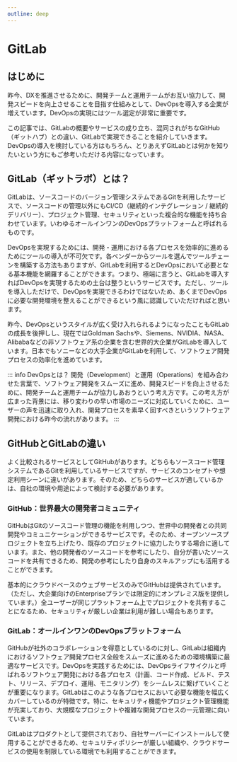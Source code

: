 ```yaml
---
outline: deep
---
```


# GitLab

## はじめに
昨今、DXを推進させるために、開発チームと運用チームがお互い協力して、開発スピードを向上させることを目指す仕組みとして、DevOpsを導入する企業が増えています。DevOpsの実現にはツール選定が非常に重要です。

この記事では、GitLabの概要やサービスの成り立ち、混同されがちなGitHub（ギットハブ）との違い、GitLabで実現できることを紹介していきます。DevOpsの導入を検討している方はもちろん、とりあえずGitLabとは何かを知りたいという方にもご参考いただける内容になっています。

## GitLab（ギットラボ）とは？
GitLabは、ソースコードのバージョン管理システムであるGitを利用したサービスで、ソースコードの管理以外にもCI/CD（継続的インテグレーション / 継続的デリバリー）、プロジェクト管理、セキュリティといった複合的な機能を持ち合わせています。いわゆるオールインワンのDevOpsプラットフォームと呼ばれるものです。
  
DevOpsを実現するためには、開発・運用における各プロセスを効率的に進めるためにツールの導入が不可欠です。各ベンダーからツールを選んでツールチェーンを構築する方法もありますが、GitLabを利用するとDevOpsにおいて必要となる基本機能を網羅することができます。つまり、極端に言うと、GitLabを導入すればDevOpsを実現するための土台は整うというサービスです。ただし、ツールを導入しただけで、DevOpsを実現できるわけではないため、あくまでDevOpsに必要な開発環境を整えることができるという風に認識していただければと思います。
  
昨今、DevOpsというスタイルが広く受け入れられるようになったこともGitLabの成長を後押しし、現在ではGoldman Sachsや、Siemens、NVIDIA、NASA、Alibabaなどの非ソフトウェア系の企業を含む世界的大企業がGitLabを導入しています。日本でもソニーなどの大手企業がGitLabを利用して、ソフトウェア開発プロセスの効率化を進めています。

::: info DevOpsとは？
開発（Development）と運用（Operations）を組み合わせた言葉で、ソフトウェア開発をスムーズに進め、開発スピードを向上させるために、開発チームと運用チームが協力しあおうという考え方です。この考え方が広まった背景には、移り変わりの早い市場のニーズに対応していくために、ユーザーの声を迅速に取り入れ、開発プロセスを素早く回すべきというソフトウェア開発における昨今の流れがあります。
:::

## GitHubとGitLabの違い

よく比較されるサービスとしてGitHubがあります。どちらもソースコード管理システムであるGitを利用しているサービスですが、サービスのコンセプトや想定利用シーンに違いがあります。そのため、どちらのサービスが適しているかは、自社の環境や用途によって検討する必要があります。

### GitHub：世界最大の開発者コミュニティ
GitHubはGitのソースコード管理の機能を利用しつつ、世界中の開発者との共同開発やコミュニケーションができるサービスです。そのため、オープンソースプロジェクトを立ち上げたり、既存のプロジェクトに協力したりする場合に適しています。また、他の開発者のソースコードを参考にしたり、自分が書いたソースコードを共有できるため、開発の参考にしたり自身のスキルアップにも活用することができます。  
  
基本的にクラウドベースのウェブサービスのみでGitHubは提供されています。（ただし、大企業向けのEnterpriseプランでは限定的にオンプレミス版を提供しています。）全ユーザーが同じプラットフォーム上でプロジェクトを共有することになるため、セキュリティが厳しい企業は利用が難しい場合もあります。

### GitLab：オールインワンのDevOpsプラットフォーム
GitHubが社外のコラボレーションを得意としているのに対し、GitLabは組織内におけるソフトウェア開発プロセス全般をスムーズに進めるための環境構築に最適なサービスです。DevOpsを実践するためには、DevOpsライフサイクルと呼ばれるソフトウェア開発における各プロセス（計画、コード作成、ビルド、テスト、リリース、デプロイ、運用、モニタリング）をシームレスに繋げていくことが重要になります。GitLabはこのような各プロセスにおいて必要な機能を幅広くカバーしているのが特徴です。特に、セキュリティ機能やプロジェクト管理機能が充実しており、大規模なプロジェクトや複雑な開発プロセスの一元管理に向いています。
  

GitLabはプロダクトとして提供されており、自社サーバーにインストールして使用することができるため、セキュリティポリシーが厳しい組織や、クラウドサービスの使用を制限している環境でも利用することができます。

